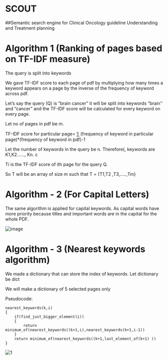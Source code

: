 # SCOUT
##Semantic search engine for Clinical Oncology guideline Understanding and  Treatment planning

# Algorithm 1 (Ranking of pages based on TF-IDF measure) 
The query is split into keywords


We gave TF-IDF score to each page of pdf by multiplying how many times a keyword appears on a page by the inverse of the frequency of keyword across pdf.


Let’s say the query (Q) is “brain cancer” it will be split into keywords  “brain’’ and “cancer” and the TF-IDF score will be calculated for every keyword on every page. 

Let no of pages in pdf be m.

TF-IDF score for particular page= ⅀ (frequency of keyword in particular page)*(frequency of keyword in pdf)-1

Let the number of keywords in the query be n. Therefore(, keywords are K1,K2……, Kn.
c

Ti is the TF-IDF score of ith page for the query Q.

So T will be an array of size m such that T = {T1,T2 ,T3,.....,Tm}

# Algorithm - 2 (For Capital Letters)
The same algorithm is applied for capital keywords. As capital words have more priority because titles and important words are in the capital for the whole PDF.

![image](https://user-images.githubusercontent.com/49832962/139417234-82e7a620-7758-4ec0-8d91-5201e6dfd398.png)


# Algorithm - 3 (Nearest keywords algorithm)
We made a dictionary that can store the index of keywords. Let dictionary be dict

We will make a dictionary of 5 selected pages only

Pseudocode:

```
nearest_keywords(k,i)
{
	if(find_just_bigger_element(i))
	{
		return minimum_of(nearest_keywords((k+1,i),nearest_keywords(k+1,i-1)) 
	}
	return minimum_of(nearest_keywords((k+1,last_element_of(k+1) ))
}
```


![1](https://user-images.githubusercontent.com/49832962/139058569-35154f7d-5968-4eb9-9e12-6ebad3880ed5.png)
